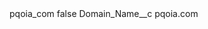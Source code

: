<?xml version="1.0" encoding="UTF-8"?>
<CustomMetadata xmlns="http://soap.sforce.com/2006/04/metadata" xmlns:xsi="http://www.w3.org/2001/XMLSchema-instance" xmlns:xsd="http://www.w3.org/2001/XMLSchema">
    <label>pqoia_com</label>
    <protected>false</protected>
    <values>
        <field>Domain_Name__c</field>
        <value xsi:type="xsd:string">pqoia.com</value>
    </values>
</CustomMetadata>
